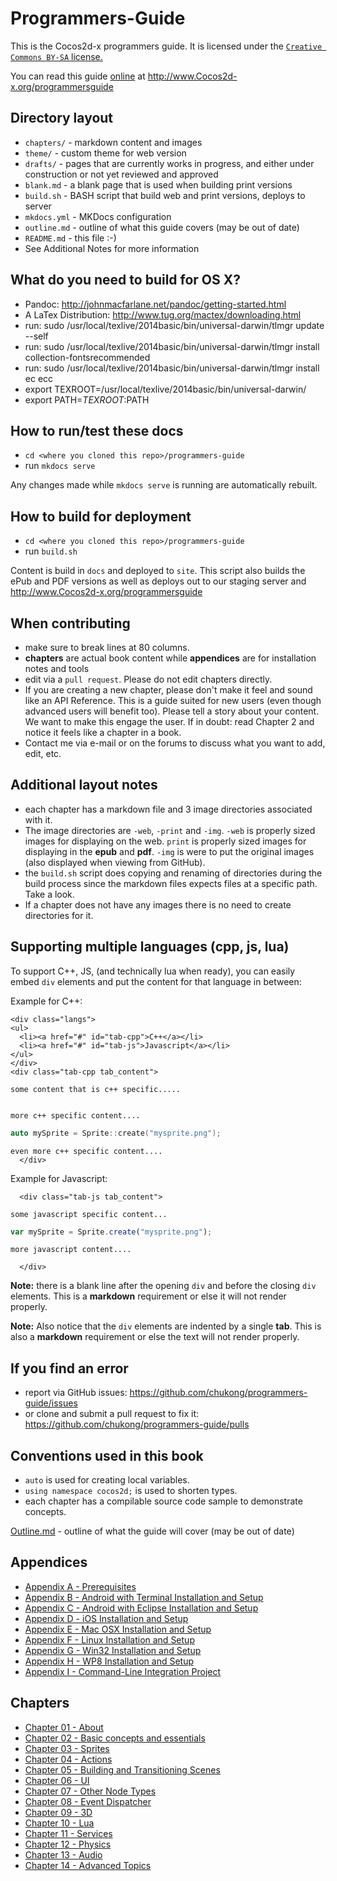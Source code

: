 Programmers-Guide
=================

This is the Cocos2d-x programmers guide. It is licensed under the
[`Creative Commons BY-SA` license.]( https://creativecommons.org/licenses/by-sa/4.0/)

You can read this guide [online](http://www.Cocos2d-x.org/programmersguide) at http://www.Cocos2d-x.org/programmersguide


## Directory layout

* `chapters/` - markdown content and images
* `theme/` - custom theme for web version
* `drafts/` - pages that are currently works in progress, and either under construction or not yet reviewed and approved
* `blank.md` - a blank page that is used when building print versions
* `build.sh` - BASH script that build web and print versions, deploys to server
* `mkdocs.yml` - MKDocs configuration
* `outline.md` - outline of what this guide covers (may be out of date)
* `README.md` - this file :-)
* See Additional Notes for more information

## What do you need to build for OS X?

* Pandoc: http://johnmacfarlane.net/pandoc/getting-started.html
* A LaTex Distribution: http://www.tug.org/mactex/downloading.html
* run: sudo /usr/local/texlive/2014basic/bin/universal-darwin/tlmgr update --self
* run: sudo /usr/local/texlive/2014basic/bin/universal-darwin/tlmgr  install collection-fontsrecommended
* run: sudo /usr/local/texlive/2014basic/bin/universal-darwin/tlmgr install ec ecc
* export TEXROOT=/usr/local/texlive/2014basic/bin/universal-darwin/
* export PATH=$TEXROOT:$PATH

## How to run/test these docs

* `cd <where you cloned this repo>/programmers-guide`
* run `mkdocs serve`

Any changes made while `mkdocs serve` is running are automatically rebuilt.

## How to build for deployment

* `cd <where you cloned this repo>/programmers-guide`
* run `build.sh`

Content is build in `docs` and deployed to `site`. This script also builds the
ePub and PDF versions as well as deploys out to our staging server and http://www.Cocos2d-x.org/programmersguide

## When contributing

* make sure to break lines at 80 columns.
* __chapters__ are actual book content while __appendices__ are for installation notes and tools
* edit via a `pull request`. Please do not edit chapters directly.
* If you are creating a new chapter, please don't make it feel and sound like an API Reference. This is a guide suited for new users (even though advanced users will benefit too). Please tell a story about your content. We want to make this engage the user. If in doubt: read Chapter 2 and notice it feels like a chapter in a book.
* Contact me via e-mail or on the forums to discuss what you want to add, edit, etc.

## Additional layout notes
* each chapter has a markdown file and 3 image directories associated with it.
* The image directories are `-web`, `-print` and `-img`.  `-web` is properly sized images for displaying on the web. `print` is properly sized images for displaying in the __epub__ and __pdf__. `-img` is were to put the original images (also displayed when viewing from GitHub).
* the `build.sh` script does copying and renaming of directories during the build process since the markdown files expects files at a specific path. Take a look.
* If a chapter does not have any images there is no need to create directories
for it.

## Supporting multiple languages (cpp, js, lua)

To support C++, JS, (and technically lua when ready), you can easily embed `div`
elements and put the content for that language in between:

Example for C++:
  ```
  <div class="langs">
  <ul>
    <li><a href="#" id="tab-cpp">C++</a></li>
    <li><a href="#" id="tab-js">Javascript</a></li>
  </ul>
</div>
<div class="tab-cpp tab_content">

some content that is c++ specific.....


more c++ specific content....
```
```cpp
auto mySprite = Sprite::create("mysprite.png");
```
```
even more c++ specific content....
  </div>
```

Example for Javascript:
```
  <div class="tab-js tab_content">

some javascript specific content...
```
```javascript
var mySprite = Sprite.create("mysprite.png");
```
```
more javascript content....

  </div>
```
__Note:__ there is a blank line after the opening `div` and before the closing
`div` elements. This is a __markdown__ requirement or else it will not render
properly.

__Note:__ Also notice that the `div` elements are indented by a single __tab__. This is also a __markdown__ requirement or else the text will not
render properly.

## If you find an error

* report via GitHub issues: https://github.com/chukong/programmers-guide/issues
* or clone and submit a pull request to fix it: https://github.com/chukong/programmers-guide/pulls

## Conventions used in this book

* `auto` is used for creating local variables.
* `using namespace cocos2d;` is used to shorten types.
* each chapter has a compilable source code sample to demonstrate concepts.


[Outline.md](https://github.com/chukong/programmers-guide/blob/v3.9/chapters/outline.md) - outline of what the guide will cover (may be out of date)

Appendices
----------
 - [Appendix A - Prerequisites](https://github.com/chukong/programmers-guide/blob/v3.9/chapters/A.md)
 - [Appendix B - Android with Terminal Installation and Setup](https://github.com/chukong/programmers-guide/blob/v3.9/chapters/B.md)
 - [Appendix C - Android with Eclipse Installation and Setup](https://github.com/chukong/programmers-guide/blob/v3.9/chapters/C.md)
 - [Appendix D - iOS Installation and Setup](https://github.com/chukong/programmers-guide/blob/v3.9/chapters/D.md)
 - [Appendix E - Mac OSX Installation and Setup](https://github.com/chukong/programmers-guide/blob/v3.9/chapters/E.md)
 - [Appendix F - Linux Installation and Setup](https://github.com/chukong/programmers-guide/blob/v3.9/chapters/F.md)
 - [Appendix G - Win32 Installation and Setup](https://github.com/chukong/programmers-guide/blob/v3.9/chapters/G.md)
 - [Appendix H - WP8 Installation and Setup](https://github.com/chukong/programmers-guide/blob/v3.9/chapters/H.md)
 - [Appendix I - Command-Line Integration Project](https://github.com/chukong/programmers-guide/blob/v3.9/chapters/I.md)

Chapters
--------
 - [Chapter 01 - About](https://github.com/chukong/programmers-guide/blob/v3.9/chapters/1.md)
 - [Chapter 02 - Basic concepts and essentials](https://github.com/chukong/programmers-guide/blob/v3.9/chapters/2.md)
 - [Chapter 03 - Sprites](https://github.com/chukong/programmers-guide/blob/v3.9/chapters/3.md)
 - [Chapter 04 - Actions](https://github.com/chukong/programmers-guide/blob/v3.9/chapters/4.md)
 - [Chapter 05 - Building and Transitioning Scenes](https://github.com/chukong/programmers-guide/blob/v3.9/chapters/5.md)
 - [Chapter 06 - UI](https://github.com/chukong/programmers-guide/blob/v3.9/drafts/6.md)
 - [Chapter 07 - Other Node Types](https://github.com/chukong/programmers-guide/blob/v3.9/drafts/7.md)
 - [Chapter 08 - Event Dispatcher](https://github.com/chukong/programmers-guide/blob/v3.9/chapters/8.md)
 - [Chapter 09 - 3D](https://github.com/chukong/programmers-guide/blob/v3.9/chapters/9.md)
 - [Chapter 10 - Lua](https://github.com/chukong/programmers-guide/blob/v3.9/drafts/10.md)
 - [Chapter 11 - Services](https://github.com/chukong/programmers-guide/blob/v3.9/drafts/11.md)
 - [Chapter 12 - Physics](https://github.com/chukong/programmers-guide/blob/v3.9/drafts/12.md)
 - [Chapter 13 - Audio](https://github.com/chukong/programmers-guide/blob/v3.9/chapters/13.md)
 - [Chapter 14 - Advanced Topics](https://github.com/chukong/programmers-guide/blob/v3.9/drafts/14.md)
